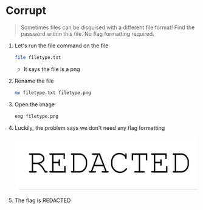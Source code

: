 # Corrupt

> Sometimes files can be disguised with a different file format! Find the password within this file.
No flag formatting required.

1. Let's run the file command on the file

    ```bash
    file filetype.txt
    ```

    - It says the file is a png
2. Rename the file

    ```bash
    mv filetype.txt filetype.png
    ```

3. Open the image

    ```bash
    eog filetype.png
    ```

4. Luckily, the problem says we don't need any flag formatting

    ![Corrupt%205596a579e0844f109a99aebf38f5ea6c/Untitled.png](Corrupt%205596a579e0844f109a99aebf38f5ea6c/Untitled.png)

5. The flag is REDACTED